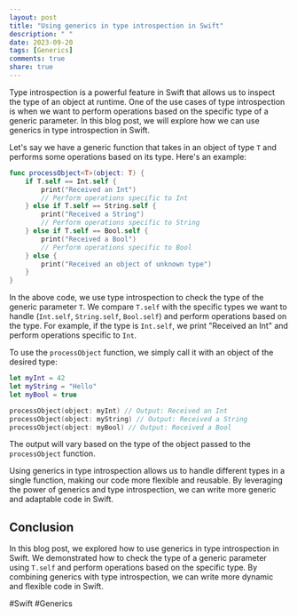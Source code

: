 ```yaml
---
layout: post
title: "Using generics in type introspection in Swift"
description: " "
date: 2023-09-20
tags: [Generics]
comments: true
share: true
---
```


Type introspection is a powerful feature in Swift that allows us to inspect the type of an object at runtime. One of the use cases of type introspection is when we want to perform operations based on the specific type of a generic parameter. In this blog post, we will explore how we can use generics in type introspection in Swift.

Let's say we have a generic function that takes in an object of type `T` and performs some operations based on its type. Here's an example:

```swift
func processObject<T>(object: T) {
    if T.self == Int.self {
        print("Received an Int")
        // Perform operations specific to Int
    } else if T.self == String.self {
        print("Received a String")
        // Perform operations specific to String
    } else if T.self == Bool.self {
        print("Received a Bool")
        // Perform operations specific to Bool
    } else {
        print("Received an object of unknown type")
    }
}
```

In the above code, we use type introspection to check the type of the generic parameter `T`. We compare `T.self` with the specific types we want to handle (`Int.self`, `String.self`, `Bool.self`) and perform operations based on the type. For example, if the type is `Int.self`, we print "Received an Int" and perform operations specific to `Int`.

To use the `processObject` function, we simply call it with an object of the desired type:

```swift
let myInt = 42
let myString = "Hello"
let myBool = true

processObject(object: myInt) // Output: Received an Int
processObject(object: myString) // Output: Received a String
processObject(object: myBool) // Output: Received a Bool
```

The output will vary based on the type of the object passed to the `processObject` function.

Using generics in type introspection allows us to handle different types in a single function, making our code more flexible and reusable. By leveraging the power of generics and type introspection, we can write more generic and adaptable code in Swift.

## Conclusion

In this blog post, we explored how to use generics in type introspection in Swift. We demonstrated how to check the type of a generic parameter using `T.self` and perform operations based on the specific type. By combining generics with type introspection, we can write more dynamic and flexible code in Swift.

#Swift #Generics